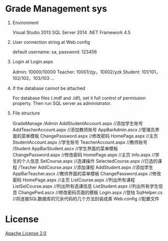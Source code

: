 # Grade Management sys

1. Environment

	Visual Studio 2013
	SQL Server 2014
	.NET Framework 4.5

2. User connection string at Web.config

	default username: sa, password: 123456

3. Login at Login.aspx

	Admin: 10000/10000
	Teacher: 10001/zjy，10002/yzk
	Student: 101/101，102/102，103/103 ...

4. If the database cannot be attached
	
	For database files (.mdf and .ldf), set it full control of permission property.
	Then run SQL server as administrator.

5. File structure

	GradeManage
	  /Admin
	    AddStudentAccount.aspx	//添加学生账号
	    AddTeacherAccount.aspx	//添加教师账号
	    AppBarAdmin.ascx		//管理员界面的菜单模板
	    ChangePassword.aspx		//修改密码
	    HomePage.aspx		//主页
	    StudentAccount.aspx		//学生账号
	    TeacherAccount.aspx		//教师账号
	  /Student
	    AppBarStudent.ascx		//学生界面的菜单模板
	    ChangePassword.aspx		//修改密码
	    HomePage.aspx		//主页
	    Info.aspx			//学生的个人信息
	    SelCourse.aspx		//选课操作
	    SelectedCourse.aspx		//已选的课程
	  /Teacher
	    AddCourse.aspx		//添加课程
	    AddStudent.aspx		//添加学生
	    AppBarTeacher.ascx		//教师界面的菜单模板
	    ChangePassword.aspx		//修改密码
	    HomePage.aspx		//主页
	    ListCourse.aspx		//列出所有课程
	    ListSelCourse.aspx		//列出所有选课信息
	    ListStudent.aspx		//列出所有学生信息
	  ChangePwd.ascx		//修改密码页面的模板
	  Login.aspx			//登陆
	  SqlHelper.cs			//将连接SQL数据库的冗余代码的几个方法封装成类
	  Web.config			//配置文件
	  
# License
[Apache License 2.0](https://github.com/ryanecat/grade-management/blob/master/LICENSE)
